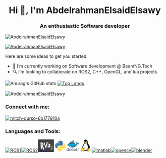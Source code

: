 <h1 align="center">Hi 👋, I'm AbdelrahmanElsaidElsawy </h1>
<h3 align="center">An enthusiastic Software developer </h3>

<p align="left"><img src="https://komarev.com/ghpvc/?username=AbdelrahmanElsaidElsawy&label=Profile%20views&color=0e75b6&style=flat" alt="AbdelrahmanElsaidElsawy" /></p>

<p align="left"><a href="https://github.com/ryo-ma/github-profile-trophy"><img src="https://github-profile-trophy.vercel.app/?username=AbdelrahmanElsaidElsawy" alt="AbdelrahmanElsaidElsawy" /></a></p>

Here are some ideas to get you started:

- 🔭 I’m currently working on Software development @ BeamNG.Tech 
- 🔍 I’m looking to collaborate on ROS2, C++, OpenGL, and lua projects  



![Anurag's GitHub stats](https://github-readme-stats.vercel.app/api?username=AbdelrahmanElsaidElsawy&count_private=true&theme=buefy&show_icons=true)
[![Top Langs](https://github-readme-stats.vercel.app/api/top-langs/?username=AbdelrahmanElsaidElsawy&layout=compact)](https://github.com/AbdelrahmanElsaidElsawy/github-readme-stats)
<p><img align="center" src="https://github-readme-streak-stats.herokuapp.com/?user=AbdelrahmanElsaidElsawy&" alt="AbdelrahmanElsaidElsawy" /></p>

<h3 align="left">Connect with me:</h3>
<p align="left">
<a href="https://linkedin.com/in/mitch-durso-6b177910a" target="blank"><img align="center" src="https://raw.githubusercontent.com/rahuldkjain/github-profile-readme-generator/master/src/images/icons/Social/linked-in-alt.svg" alt="mitch-durso-6b177910a" height="30" width="40" /></a>


<h3 align="left">Languages and Tools:</h3>
<a href="https://www.ros.org/" target="_blank"><img src="https://assets.skyfilabs.com/images/blog/10-simple-ros-projects-for-beginners.webp" alt="ROS1" width="80" height="40"/></a><a href="https://docs.ros.org/en/rolling/index.html" target="_blank"><img src="https://www.freshconsulting.com/wp-content/uploads/fly-images/33744/ROS-2_logo-1920x9999.png" alt="ROS2" width="90" height="40"/></a><a href="https://www.google.com/url?sa=t&source=web&rct=j&opi=89978449&url=http://wiki.ros.org/rviz&ved=2ahUKEwjKluLnt-yFAxXbX_EDHf9xD7UQFnoECBUQAQ&usg=AOvVaw0UxPkvdlq5u-R47kr35tsh" target="_blank"><img src="https://raw.githubusercontent.com/ros-visualization/rviz/noetic-devel/images/splash.png" alt="Rviz" width="50" height="40"/></a><a href="https://www.python.org" target="_blank"><img src="https://raw.githubusercontent.com/devicons/devicon/master/icons/python/python-original.svg" alt="python" width="40" height="40"/></a><a href="https://www.docker.com/" target="_blank"><img src="https://raw.githubusercontent.com/devicons/devicon/master/icons/docker/docker-original-wordmark.svg" alt="docker" width="40" height="40"/></a><a href="https://www.linux.org/" target="_blank"><img src="https://raw.githubusercontent.com/devicons/devicon/master/icons/linux/linux-original.svg" alt="linux" width="40" height="40"/></a><a href="https://www.mathworks.com/" target="_blank"><img src="https://upload.wikimedia.org/wikipedia/commons/2/21/Matlab_Logo.png" alt="matlab" width="40" height="40"/></a><a href="https://opencv.org/" target="_blank"><img src="https://www.vectorlogo.zone/logos/opencv/opencv-icon.svg" alt="opencv" width="40" height="40"/></a><a href="https://www.blender.org/" target="_blank"><img src="https://download.blender.org/branding/community/blender_community_badge_white.svg" alt="blender" width="40" height="40"/></a>
<!-- ## Abdelrahman Elsaid Elsawy
[![HamiltonPharmD StackOverflow](https://stackoverflow-badge.vercel.app/?userID=12133214)](https://stackoverflow.com/users/12133214/mohd-yashim-wong)
<a href="https://www.ros.org/" target="_blank"><img src="https://upload.wikimedia.org/wikipedia/commons/b/bb/Ros_logo.svg" alt="ROS" width="40" height="40"/></a> 
<h3 align="left">Languages and Tools:</h3>![TypeScript](https://img.shields.io/badge/typescript-%23007ACC.svg?style=for-the-badge&logo=typescript&logoColor=white)

![Python](https://img.shields.io/badge/python-3670A0?style=for-the-badge&logo=python&logoColor=ffdd54)
![JavaScript](https://img.shields.io/badge/javascript-%23323330.svg?style=for-the-badge&logo=javascript&logoColor=%23F7DF1E)
![C#](https://img.shields.io/badge/c%23-%23239120.svg?style=for-the-badge&logo=c-sharp&logoColor=white)
![CSS3](https://img.shields.io/badge/css3-%231572B6.svg?style=for-the-badge&logo=css3&logoColor=white)
![HTML5](https://img.shields.io/badge/html5-%23E34F26.svg?style=for-the-badge&logo=html5&logoColor=white)
![PHP](https://img.shields.io/badge/php-%23777BB4.svg?style=for-the-badge&logo=php&logoColor=white) -->
